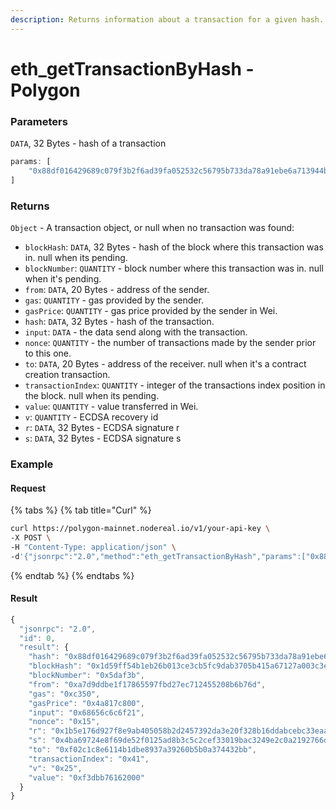 ```yaml
---
description: Returns information about a transaction for a given hash.
---
```


# eth\_getTransactionByHash - Polygon

### Parameters

`DATA`, 32 Bytes - hash of a transaction

```javascript
params: [
    "0x88df016429689c079f3b2f6ad39fa052532c56795b733da78a91ebe6a713944b"
]
```

### Returns

`Object` - A transaction object, or null when no transaction was found:

* `blockHash`: `DATA`, 32 Bytes - hash of the block where this transaction was in. null when its pending.
* `blockNumber`: `QUANTITY` - block number where this transaction was in. null when it's pending.
* `from`: `DATA`, 20 Bytes - address of the sender.
* `gas`: `QUANTITY` - gas provided by the sender.
* `gasPrice`: `QUANTITY` - gas price provided by the sender in Wei.
* `hash`: `DATA`, 32 Bytes - hash of the transaction.
* `input`: `DATA` - the data send along with the transaction.
* `nonce`: `QUANTITY` - the number of transactions made by the sender prior to this one.
* `to`: `DATA`, 20 Bytes - address of the receiver. null when it's a contract creation transaction.
* `transactionIndex`: `QUANTITY` - integer of the transactions index position in the block. null when its pending.
* `value`: `QUANTITY` - value transferred in Wei.
* `v`: `QUANTITY` - ECDSA recovery id
* `r`: `DATA`, 32 Bytes - ECDSA signature r
* `s`: `DATA`, 32 Bytes - ECDSA signature s

### Example

#### Request

{% tabs %}
{% tab title="Curl" %}
```bash
curl https://polygon-mainnet.nodereal.io/v1/your-api-key \
-X POST \
-H "Content-Type: application/json" \
-d'{"jsonrpc":"2.0","method":"eth_getTransactionByHash","params":["0x88df016429689c079f3b2f6ad39fa052532c56795b733da78a91ebe6a713944b"],"id":0}'
```
{% endtab %}
{% endtabs %}

#### Result

```javascript
{
  "jsonrpc": "2.0",
  "id": 0,
  "result": {
    "hash": "0x88df016429689c079f3b2f6ad39fa052532c56795b733da78a91ebe6a713944b",
    "blockHash": "0x1d59ff54b1eb26b013ce3cb5fc9dab3705b415a67127a003c3e61eb445bb8df2",
    "blockNumber": "0x5daf3b",
    "from": "0xa7d9ddbe1f17865597fbd27ec712455208b6b76d",
    "gas": "0xc350",
    "gasPrice": "0x4a817c800",
    "input": "0x68656c6c6f21",
    "nonce": "0x15",
    "r": "0x1b5e176d927f8e9ab405058b2d2457392da3e20f328b16ddabcebc33eaac5fea",
    "s": "0x4ba69724e8f69de52f0125ad8b3c5c2cef33019bac3249e2c0a2192766d1721c",
    "to": "0xf02c1c8e6114b1dbe8937a39260b5b0a374432bb",
    "transactionIndex": "0x41",
    "v": "0x25",
    "value": "0xf3dbb76162000"
  }
}
```
